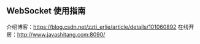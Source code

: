 ## WebSocket 使用指南

介绍博客：https://blog.csdn.net/zzti_erlie/article/details/101060892
在线开房：http://www.javashitang.com:8090/




